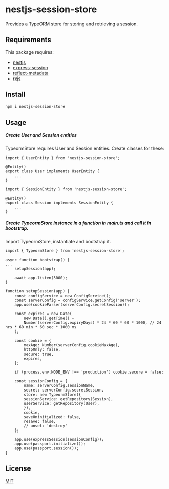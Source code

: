 # nestjs-session-store

Provides a TypeORM store for storing and retrieving a session.

## Requirements

This package requires:
 * [nestjs](https://nestjs.com/)
 * [express-session](https://www.npmjs.com/package/express-session)
 * [reflect-metadata](https://www.npmjs.com/package/reflect-metadata)
 * [rxjs](https://www.npmjs.com/package/rxjs)

## Install

```bash
npm i nestjs-session-store
```

## Usage

##### Create User and Session entities
TypeormStore requires User and Session entities. Create classes for these:

```
import { UserEntity } from 'nestjs-session-store';

@Entity()
export class User implements UserEntity {
    ...
}
```
```
import { SessionEntity } from 'nestjs-session-store';

@Entity()
export class Session implements SessionEntity {
    ...
}
```

##### Create TypeormStore instance in a function in main.ts and call it in bootstrap.

Import TypeormStore, instantiate and bootstrap it.

```
import { TypeormStore } from 'nestjs-session-store';

async function bootstrap() {
...
    setupSession(app);

    await app.listen(3000);
}

function setupSession(app) {
    const configService = new ConfigService();
    const serverConfig = configService.getConfig('server');
    app.use(cookieParser(serverConfig.secretSession));

    const expires = new Date(
        new Date().getTime() +
        Number(serverConfig.expiryDays) * 24 * 60 * 60 * 1000, // 24 hrs * 60 min * 60 sec * 1000 ms
    );

    const cookie = {
        maxAge: Number(serverConfig.cookieMaxAge),
        httpOnly: false,
        secure: true,
        expires,
    };

    if (process.env.NODE_ENV !== 'production') cookie.secure = false;

    const sessionConfig = {
        name: serverConfig.sessionName,
        secret: serverConfig.secretSession,
        store: new TypeormStore({
        sessionService: getRepository(Session),
        userService: getRepository(User),
        }),
        cookie,
        saveUninitialized: false,
        resave: false,
        // unset: 'destroy'
    };

    app.use(expressSession(sessionConfig));
    app.use(passport.initialize());
    app.use(passport.session());
}
```

## License

[MIT](http://vjpr.mit-license.org)

